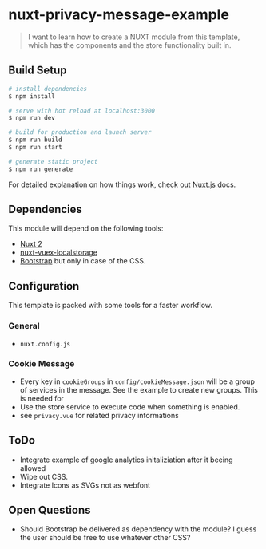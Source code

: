 # nuxt-privacy-message-example

> I want to learn how to create a NUXT module from this template, which has the components and the store functionality built in.

## Build Setup

``` bash
# install dependencies
$ npm install

# serve with hot reload at localhost:3000
$ npm run dev

# build for production and launch server
$ npm run build
$ npm run start

# generate static project
$ npm run generate
```

For detailed explanation on how things work, check out [Nuxt.js docs](https://nuxtjs.org).

## Dependencies
This module will depend on the following tools:
- [Nuxt 2](https://github.com/nuxt/nuxt.js)
- [nuxt-vuex-localstorage](https://github.com/rubystarashe/nuxt-vuex-localstorage)
- [Bootstrap](https://github.com/twbs/bootstrap) but only in case of the CSS.

## Configuration

This template is packed with some tools for a faster workflow.

### General
- `nuxt.config.js`

### Cookie Message
- Every key in `cookieGroups` in `config/cookieMessage.json` will be a group of services in the message. See the example to create new groups. This is needed for
- Use the store service to execute code when something is enabled.
- see `privacy.vue` for related privacy informations


## ToDo
- Integrate example of google analytics initaliziation after it beeing allowed
- Wipe out CSS.
- Integrate Icons as SVGs not as webfont

## Open Questions
- Should Bootstrap be delivered as dependency with the module? I guess the user should be free to use whatever other CSS?
